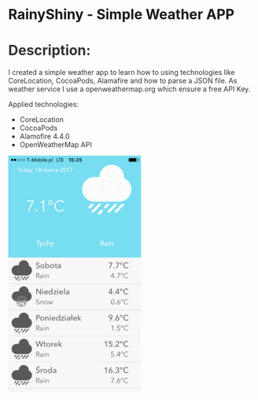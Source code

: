 # RainyShiny - Simple Weather APP
<h1 style="color: #5e9ca0;"><span style="color: #333333;">Description:</span></h1>
<p><span style="color: #333333;">I created a simple weather app to learn how to using technologies like CoreLocation, CocoaPods, Alamafire and how to parse a JSON file. As weather service I use a openweathermap.org which ensure a free API Key.</span></p>
<p><span style="color: #333333;">Applied technologies:</span></p>
<ul>
<li><span style="color: #333333;">CoreLocation</span></li>
<li><span style="color: #333333;">CocoaPods</span></li>
<li><span style="color: #333333;">Alamofire 4.4.0</span></li>
<li><span style="color: #333333;">OpenWeatherMap API</span></li>
</ul>
<img src="https://github.com/TomAshTee/RainyShiny/blob/master/2017-03-18%2015.25.01.png" alt="mainMenu" width="270" height="480"> 
<p><strong>&nbsp;</strong></p>
